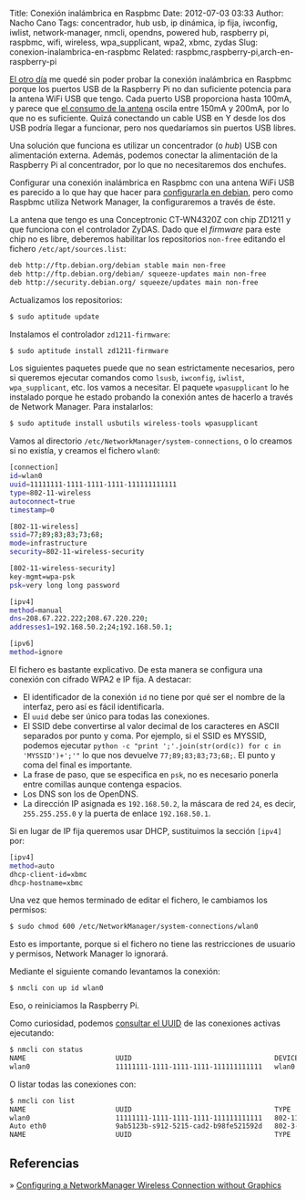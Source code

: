 Title: Conexión inalámbrica en Raspbmc
Date: 2012-07-03 03:33
Author: Nacho Cano
Tags: concentrador, hub usb, ip dinámica, ip fija, iwconfig, iwlist, network-manager, nmcli, opendns, powered hub, raspberry pi, raspbmc, wifi, wireless, wpa_supplicant, wpa2, xbmc, zydas
Slug: conexion-inalambrica-en-raspbmc
Related: raspbmc,raspberry-pi,arch-en-raspberry-pi

[El otro día][] me quedé sin poder probar la conexión inalámbrica en
Raspbmc porque los puertos USB de la Raspberry Pi no dan suficiente
potencia para la antena WiFi USB que tengo. Cada puerto USB proporciona
hasta 100mA, y parece que [el consumo de la antena][] oscila entre 150mA
y 200mA, por lo que no es suficiente. Quizá conectando un cable USB en Y
desde los dos USB podría llegar a funcionar, pero nos quedaríamos sin
puertos USB libres.

Una solución que funciona es utilizar un concentrador (o _hub_) USB con
alimentación externa. Además, podemos conectar la alimentación de la
Raspberry Pi al concentrador, por lo que no necesitaremos dos enchufes.

Configurar una conexión inalámbrica en Raspbmc con una antena WiFi USB
es parecido a lo que hay que hacer para [configurarla en debian][], pero
como Raspbmc utiliza Network Manager, la configuraremos a través de
éste.

La antena que tengo es una Conceptronic CT-WN4320Z con chip ZD1211 y que
funciona con el controlador ZyDAS. Dado que el _firmware_ para este chip no
es libre, deberemos habilitar los repositorios `non-free` editando el
fichero `/etc/apt/sources.list`:


```bash
deb http://ftp.debian.org/debian stable main non-free
deb http://ftp.debian.org/debian/ squeeze-updates main non-free
deb http://security.debian.org/ squeeze/updates main non-free
```

Actualizamos los repositorios:

```bash
$ sudo aptitude update
```

Instalamos el controlador `zd1211-firmware`:

```bash
$ sudo aptitude install zd1211-firmware
```

Los siguientes paquetes puede que no sean estrictamente necesarios, pero
si queremos ejecutar comandos como `lsusb`, `iwconfig`, `iwlist`,
`wpa_supplicant`, etc. los vamos a necesitar. El paquete `wpasupplicant`
lo he instalado porque he estado probando la conexión antes de hacerlo a
través de Network Manager. Para instalarlos:

```bash
$ sudo aptitude install usbutils wireless-tools wpasupplicant
```

Vamos al directorio `/etc/NetworkManager/system-connections`, o lo
creamos si no existía, y creamos el fichero `wlan0`:

```bash
[connection]
id=wlan0
uuid=11111111-1111-1111-1111-111111111111
type=802-11-wireless
autoconnect=true
timestamp=0

[802-11-wireless]
ssid=77;89;83;83;73;68;
mode=infrastructure
security=802-11-wireless-security

[802-11-wireless-security]
key-mgmt=wpa-psk
psk=very long long password

[ipv4]
method=manual
dns=208.67.222.222;208.67.220.220;
addresses1=192.168.50.2;24;192.168.50.1;

[ipv6]
method=ignore
```

El fichero es bastante explicativo. De esta manera se configura una
conexión con cifrado WPA2 e IP fija. A destacar:

-   El identificador de la conexión `id` no tiene por qué ser el nombre
    de la interfaz, pero así es fácil identificarla.
-   El `uuid` debe ser único para todas las conexiones.
-   El SSID debe convertirse al valor decimal de los caracteres en ASCII
    separados por punto y coma. Por ejemplo, si el SSID es MYSSID,
    podemos ejecutar
    `python -c "print ';'.join(str(ord(c)) for c in 'MYSSID')+';'"` lo
    que nos devuelve `77;89;83;83;73;68;`. El punto y coma del final es
    importante.
-   La frase de paso, que se especifica en `psk`, no es necesario
    ponerla entre comillas aunque contenga espacios.
-   Los DNS son los de OpenDNS.
-   La dirección IP asignada es `192.168.50.2`, la máscara de red `24`,
    es decir, `255.255.255.0` y la puerta de enlace `192.168.50.1`.

Si en lugar de IP fija queremos usar DHCP, sustituimos la sección
`[ipv4]` por:

```bash
[ipv4]
method=auto
dhcp-client-id=xbmc
dhcp-hostname=xbmc
```

Una vez que hemos terminado de editar el fichero, le cambiamos los
permisos:

```bash
$ sudo chmod 600 /etc/NetworkManager/system-connections/wlan0
```

Esto es importante, porque si el fichero no tiene las restricciones de
usuario y permisos, Network Manager lo ignorará.

Mediante el siguiente comando levantamos la conexión:

```bash
$ nmcli con up id wlan0
```

Eso, o reiniciamos la Raspberry Pi.

Como curiosidad, podemos [consultar el UUID][] de las conexiones activas
ejecutando:

```bash
$ nmcli con status
NAME                      UUID                                   DEVICES    SCOPE    DEFAULT  VPN
wlan0                     11111111-1111-1111-1111-111111111111   wlan0      system   yes      no
```

O listar todas las conexiones con:

```bash
$ nmcli con list
NAME                      UUID                                   TYPE              SCOPE    TIMESTAMP-REAL
wlan0                     11111111-1111-1111-1111-111111111111   802-11-wireless   system   Tue Jul  2 21:08:07 2012
Auto eth0                 9ab5123b-s912-5215-cad2-b98fe521592d   802-3-ethernet    system   Mon Jul  2 20:48:03 2012
NAME                      UUID                                   TYPE              SCOPE    TIMESTAMP-REAL
```

Referencias
-----------

» [Configuring a NetworkManager Wireless Connection without Graphics][]

  [El otro día]: {filename}/admin/raspbmc.md
    "El otro día"
  [el consumo de la antena]: https://help.ubuntu.com/community/WifiDocs/Driver/zydas_zd1211
    "el consumo de la antena"
  [configurarla en debian]: http://terminus.ignaciocano.com/k/2012/06/21/raspberry-pi#conexion-inalambrica-con-una-antena-wifi-usb
    "configurarla en debian"
  [consultar el UUID]: http://askubuntu.com/questions/14195/get-uuid-of-specific-connection
    "consultar el UUID"
  [Configuring a NetworkManager Wireless Connection without Graphics]: http://newton.cx/~peter/work/?p=409
    "Configuring a NetworkManager Wireless Connection without Graphics"
